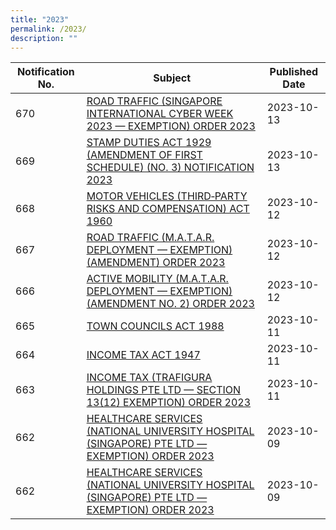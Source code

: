 ```yaml
---
title: "2023"
permalink: /2023/
description: ""
---
```

| Notification No. | Subject | Published Date |
|---|---|---|
| 670 | [ROAD TRAFFIC (SINGAPORE INTERNATIONAL CYBER WEEK 2023 — EXEMPTION) ORDER 2023](/files/road%20traffic%20(singapore%20international%20cyber%20week%202023%20—%20exemption)%20order%202023.pdf) | 2023-10-13 |
| 669 | [STAMP DUTIES ACT 1929 (AMENDMENT OF FIRST SCHEDULE) (NO. 3) NOTIFICATION 2023](/files/stamp%20duties%20act%201929%20amendment%20of%20first%20schedule%20no%203%20notification%202023.pdf) | 2023-10-13 |
| 668 |[MOTOR VEHICLES (THIRD‑PARTY RISKS AND COMPENSATION) ACT 1960](/files/motor%20vehicles%20(third‑party%20risks%20and%20compensation)%20act%201960.pdf)  | 2023-10-12 |
| 667 | [ROAD TRAFFIC (M.A.T.A.R. DEPLOYMENT — EXEMPTION) (AMENDMENT) ORDER 2023](/files/road%20traffic%20(m%20a%20t%20a%20r%20%20deployment%20—%20exemption)%20(amendment)%20order%202023.pdf) | 2023-10-12 |
| 666 | [ACTIVE MOBILITY (M.A.T.A.R. DEPLOYMENT — EXEMPTION) (AMENDMENT NO. 2) ORDER 2023](/files/active%20mobility%20(matar%20deployment%20—%20exemption)%20(amendment%20no%202)%20order%202023.pdf) | 2023-10-12 |
| 665 | [TOWN COUNCILS ACT 1988](/files/town%20councils%20act%201988.pdf) | 2023-10-11 |
| 664 | [INCOME TAX ACT 1947](/files/income%20tax%20act%201947.pdf) | 2023-10-11 |
| 663 | [INCOME TAX (TRAFIGURA HOLDINGS PTE LTD — SECTION 13(12) EXEMPTION) ORDER 2023](/files/income%20tax%20(trafigura%20holdings%20pte%20ltd%20—%20section%2013(12)%20exemption)%20order%202023.pdf) | 2023-10-11 |
| 662 | [HEALTHCARE SERVICES (NATIONAL UNIVERSITY HOSPITAL (SINGAPORE) PTE LTD — EXEMPTION) ORDER 2023](/files/healthcare%20services%20(national%20university%20hospital%20(singapore)%20pte%20ltd%20—%20exemption)%20order%202023.pdf) | 2023-10-09 |
 662 | [HEALTHCARE SERVICES (NATIONAL UNIVERSITY HOSPITAL (SINGAPORE) PTE LTD — EXEMPTION) ORDER 2023](/files/healthcare%20services%20(national%20university%20hospital%20(singapore)%20pte%20ltd%20—%20exemption)%20order%202023.pdf) | 2023-10-09 |